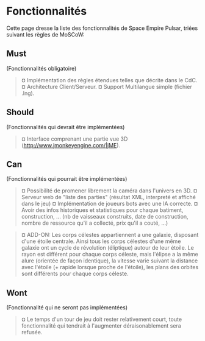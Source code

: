 # Fonctionnalités #
Cette page dresse la liste des fonctionnalités de Space Empire Pulsar, triées suivant les règles de MoSCoW:

## Must ##
(Fonctionnalités obligatoire)
> ¤ Implémentation des règles étendues telles que décrite dans le CdC.
> ¤ Architecture Client/Serveur.
> ¤ Support Multilangue simple (fichier .lng).
## Should ##
(Fonctionnalités qui devrait être implémentées)
> ¤ Interface comprenant une partie vue 3D (http://www.jmonkeyengine.com/|jME).
## Can ##
(Fonctionnalités qui pourrait être implémentées)
> ¤ Possibilité de promener librement la caméra dans l'univers en 3D.
> ¤ Serveur web de "liste des parties" (résultat XML, interpreté et affiché dans le jeu)
> ¤ Implémentation de joueurs bots avec une IA correcte.
> ¤ Avoir des infos historiques et statistiques pour chaque batiment, construction, ... (nb de vaisseaux construits, date de construction, nombre de ressource qu'il a collecté, prix qu'il a couté, ...)

> ¤ ADD-ON: Les corps célestes appartiennent a une galaxie, disposant d'une étoile centrale. Ainsi tous les corps célestes d'une même galaxie ont un cycle de révolution (éliptique) autour de leur étoile. Le rayon est différent pour chaque corps céleste, mais l'élipse a la même alure (orientée de façon identique), la vitesse varie suivant la distance avec l'étoile (+ rapide lorsque proche de l'étoile), les plans des orbites sont différents pour chaque corps céleste.

## Wont ##
(Fonctionnalité qui ne seront pas implémentées)
> ¤ Le temps d'un tour de jeu doit rester relativement court, toute fonctionnalité qui tendrait à l'augmenter déraisonablement  sera refusée.